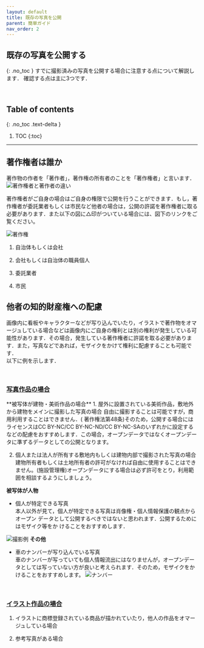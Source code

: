 ```yaml
---
layout: default
title: 既存の写真を公開
parent: 簡単ガイド
nav_order: 2
---
```


## 既存の写真を公開する
{: .no_toc }
すでに撮影済みの写真を公開する場合に注意する点について解説します．
確認する点は主に3つです．




<br>


## Table of contents
{: .no_toc .text-delta }

1. TOC
{:toc}
---

## 著作権者は誰か
著作物の作者を「著作者」，著作権の所有者のことを「著作権者」と言います．
![著作権者と著作者の違い]({{site.baseurl}}/picture/diff.png)

著作権者がご自身の場合はご自身の権限で公開を行うことができます．もし，著作権者が委託業者もしくは市民など他者の場合は，公開の許諾を著作権者に取る必要があります．また以下の図に△印がついている場合には、図下のリンクをご覧ください。

![著作権]({{site.baseurl}}/picture/license2.png)



1. 自治体もしくは会社  

2. 会社もしくは自治体の職員個人

3. 委託業者  

4. 市民  

## 他者の知的財産権への配慮    
画像内に看板やキャラクターなどが写り込んでいたり，イラストで著作物をオマージュしている場合などは画像内にご自身の権利とは別の権利が発生している可能性があります．その場合，発生している著作権者に許諾を取る必要があります．また，写真などであれば，モザイクをかけて権利に配慮することも可能です．  
以下に例を示します．

<br>

<h3><u> 写真作品の場合</u></h3>   
**被写体が建物・美術作品の場合**  
1. 屋外に設置されている美術作品，敷地外から建物をメインに撮影した写真の場合  
  自由に撮影することは可能ですが，商用利用することはできません．( 著作権法第48条)そのため，公開する場合にはライセンスはCC BY-NC/CC BY-NC-ND/CC BY-NC-SAのいずれかに設定するなどの配慮をおすすめします．この場合，オープンデータではなくオープンデータに準ずるデータとしての公開となります。


 2. 個人または法人が所有する敷地内もしくは建物内部で撮影された写真の場合  
 建物所有者もしくは土地所有者の許可がなければ自由に使用することはできません。(施設管理権)オープンデータにする場合は必ず許可をとり，利用範囲を相談するようにしましょう。

 **被写体が人物**  
 -  個人が特定できる写真   
本人以外が見て，個人が特定できる写真は肖像権・個人情報保護の観点からオープン
データとして公開するべきではないと思われます．公開するためにはモザイク等をか
けることをおすすめします．

![撮影例]({{site.baseurl}}/picture/trademark.jpg)
**その他**
- 車のナンバーが写り込んでいる写真  
 車のナンバーが写っていても個人情報流出にはなりませんが，オープンデータとしては写っていない方が良いと考えられます．そのため，モザイクをかけることをおすすめします。
![ナンバー]({{site.baseurl}}/picture/car.jpg)


<br>

<h3><u>イラスト作品の場合</u></h3>  

1. イラストに商標登録されている商品が描かれていたり，他人の作品をオマージュしている場合  

2. 参考写真がある場合

